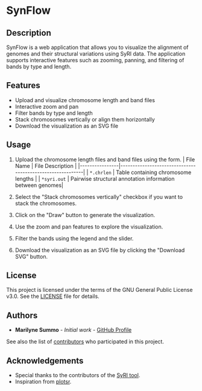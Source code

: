 # SynFlow

## Description

SynFlow is a web application that allows you to visualize the alignment of genomes and their structural variations using SyRI data. The application supports interactive features such as zooming, panning, and filtering of bands by type and length.

## Features

- Upload and visualize chromosome length and band files
- Interactive zoom and pan
- Filter bands by type and length
- Stack chromosomes vertically or align them horizontally
- Download the visualization as an SVG file

## Usage

1. Upload the chromosome length files and band files using the form.
| File Name      | File Description                                          |
|----------------|-----------------------------------------------------------|
| `*.chrlen`     | Table containing chromosome lengths                       |
| `*syri.out`    | Pairwise structural annotation information between genomes|

2. Select the "Stack chromosomes vertically" checkbox if you want to stack the chromosomes.
3. Click on the "Draw" button to generate the visualization.
4. Use the zoom and pan features to explore the visualization.
5. Filter the bands using the legend and the slider.
6. Download the visualization as an SVG file by clicking the "Download SVG" button.

## License

This project is licensed under the terms of the GNU General Public License v3.0. See the [LICENSE](./LICENSE) file for details.

## Authors

- **Marilyne Summo** - *Initial work* - [GitHub Profile](https://github.com/SouthGreenPlatform)

See also the list of [contributors](https://github.com/SouthGreenPlatform/SynFlow/contributors) who participated in this project.

## Acknowledgements

- Special thanks to the contributors of the [SyRI tool](https://github.com/schneebergerlab/syri).
- Inspiration from [plotsr](https://github.com/schneebergerlab/plotsr).

